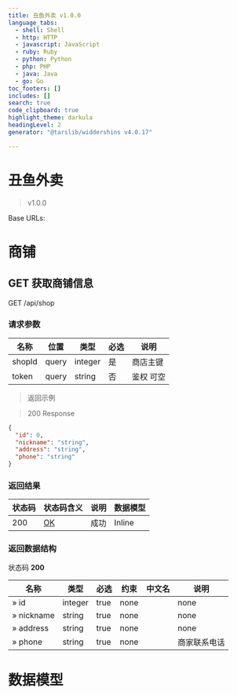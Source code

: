 ```yaml
---
title: 丑鱼外卖 v1.0.0
language_tabs:
  - shell: Shell
  - http: HTTP
  - javascript: JavaScript
  - ruby: Ruby
  - python: Python
  - php: PHP
  - java: Java
  - go: Go
toc_footers: []
includes: []
search: true
code_clipboard: true
highlight_theme: darkula
headingLevel: 2
generator: "@tarslib/widdershins v4.0.17"

---
```


# 丑鱼外卖

> v1.0.0

Base URLs:

# 商铺

## GET 获取商铺信息

GET /api/shop

### 请求参数

|名称|位置|类型|必选|说明|
|---|---|---|---|---|
|shopId|query|integer| 是 |商店主键|
|token|query|string| 否 |鉴权 可空|

> 返回示例

> 200 Response

```json
{
  "id": 0,
  "nickname": "string",
  "address": "string",
  "phone": "string"
}
```

### 返回结果

|状态码|状态码含义|说明|数据模型|
|---|---|---|---|
|200|[OK](https://tools.ietf.org/html/rfc7231#section-6.3.1)|成功|Inline|

### 返回数据结构

状态码 **200**

|名称|类型|必选|约束|中文名|说明|
|---|---|---|---|---|---|
|» id|integer|true|none||none|
|» nickname|string|true|none||none|
|» address|string|true|none||none|
|» phone|string|true|none||商家联系电话|

# 数据模型


